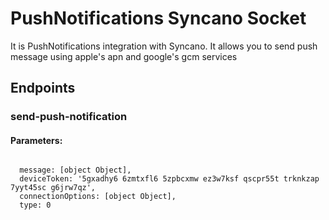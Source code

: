 # PushNotifications Syncano Socket

It is PushNotifications integration with Syncano. It allows you to send push message using apple's apn and google's gcm services

## Endpoints

### send-push-notification

#### Parameters:
```

  message: [object Object],
  deviceToken: '5gxadhy6 6zmtxfl6 5zpbcxmw ez3w7ksf qscpr55t trknkzap 7yyt45sc g6jrw7qz',
  connectionOptions: [object Object],
  type: 0
```

